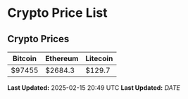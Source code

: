 # Crypto Price List

## Crypto Prices
| Bitcoin | Ethereum | Litecoin |
| ------- | -------- | -------- |
| $97455 | $2684.3 | $129.7 |
**Last Updated:** 2025-02-15 20:49 UTC
**Last Updated:** $DATE$
